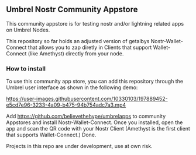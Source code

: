 ## Umbrel Nostr Community Appstore

This community appstore is for testing nostr and/or lightning related apps on Umbrel Nodes. 

This repository so far holds an adjusted version of getalbys Nostr-Wallet-Connect that allows you to zap diretly in Clients that support Wallet-Connect (like Amethyst) directly from your node. 

### How to install

To use this community app store, you can add this repository through the Umbrel user interface as shown in the following demo:


https://user-images.githubusercontent.com/10330103/197889452-e5cd7e96-3233-4a09-b475-94b754adc7a3.mp4


Add https://github.com/believethehype/umbrelapps 
to community Appstores and install Nostr-Wallet-Connect. Once you installed, open the app and scan the QR code with your Nostr Client (Amethyst is the first client that supports Wallet-Connect.) Done.

Projects in this repo are under development, use at own risk.

